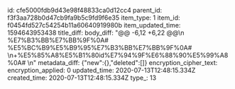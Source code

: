 id: cfe5000fdb9d43e98f48833ca0d12cc4
parent_id: f3f3aa728b0d47cb9fa9b5c9fd9f6e35
item_type: 1
item_id: f0454fd527c54254b11a60640919980b
item_updated_time: 1594643953438
title_diff: 
body_diff: "@@ -6,12 +6,22 @@\n %E7%B3%BB%E7%BB%9F%0A# %E5%BC%B9%E5%B9%95%E7%B3%BB%E7%BB%9F%0A# \n+%E5%85%A8%E5%B1%80id%E7%94%9F%E6%88%90%E5%99%A8%0A# \n"
metadata_diff: {"new":{},"deleted":[]}
encryption_cipher_text: 
encryption_applied: 0
updated_time: 2020-07-13T12:48:15.334Z
created_time: 2020-07-13T12:48:15.334Z
type_: 13